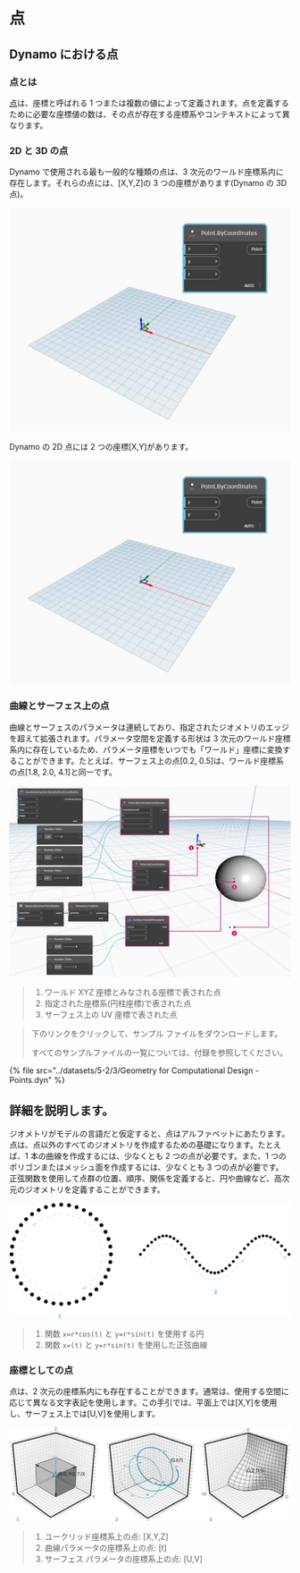 # 点

## Dynamo における点

### 点とは

[点](3-points.md#deep-dive-into...)は、座標と呼ばれる 1 つまたは複数の値によって定義されます。点を定義するために必要な座標値の数は、その点が存在する座標系やコンテキストによって異なります。

### 2D と 3D の点

Dynamo で使用される最も一般的な種類の点は、3 次元のワールド座標系内に存在します。それらの点には、[X,Y,Z]の 3 つの座標があります(Dynamo の 3D 点)。

![](../images/5-2/3/points-3dpointindynamo.jpg)

Dynamo の 2D 点には 2 つの座標[X,Y]があります。

![](../images/5-2/3/points-2dpointindynamo.jpg)

### 曲線とサーフェス上の点

曲線とサーフェスのパラメータは連続しており、指定されたジオメトリのエッジを超えて拡張されます。パラメータ空間を定義する形状は 3 次元のワールド座標系内に存在しているため、パラメータ座標をいつでも「ワールド」座標に変換することができます。たとえば、サーフェス上の点[0.2, 0.5]は、ワールド座標系の点[1.8, 2.0, 4.1]と同一です。

![](../images/5-2/3/points-xyzvscoordsysvsuv.jpg)

> 1. ワールド XYZ 座標とみなされる座標で表された点
> 2. 指定された座標系(円柱座標)で表された点
> 3. サーフェス上の UV 座標で表された点

> 下のリンクをクリックして、サンプル ファイルをダウンロードします。
>
> すべてのサンプルファイルの一覧については、付録を参照してください。

{% file src="../datasets/5-2/3/Geometry for Computational Design - Points.dyn" %}

## 詳細を説明します。

ジオメトリがモデルの言語だと仮定すると、点はアルファベットにあたります。点は、点以外のすべてのジオメトリを作成するための基礎になります。たとえば、1 本の曲線を作成するには、少なくとも 2 つの点が必要です。また、1 つのポリゴンまたはメッシュ面を作成するには、少なくとも 3 つの点が必要です。正弦関数を使用して点群の位置、順序、関係を定義すると、円や曲線など、高次元のジオメトリを定義することができます。

![点から曲線へ](../images/5-2/3/PointsAsBuildingBlocks-1.jpg)

> 1. 関数 `x=r*cos(t)` と `y=r*sin(t)` を使用する円
> 2. 関数 `x=(t)` と `y=r*sin(t)` を使用した正弦曲線

### 座標としての点

点は、2 次元の座標系内にも存在することができます。通常は、使用する空間に応じて異なる文字表記を使用します。この手引では、平面上では[X,Y]を使用し、サーフェス上では[U,V]を使用します。

![座標としての点](../images/5-2/3/Coordinates.jpg)

> 1. ユークリッド座標系上の点: [X,Y,Z]
> 2. 曲線パラメータの座標系上の点: [t]
> 3. サーフェス パラメータの座標系上の点: [U,V]
